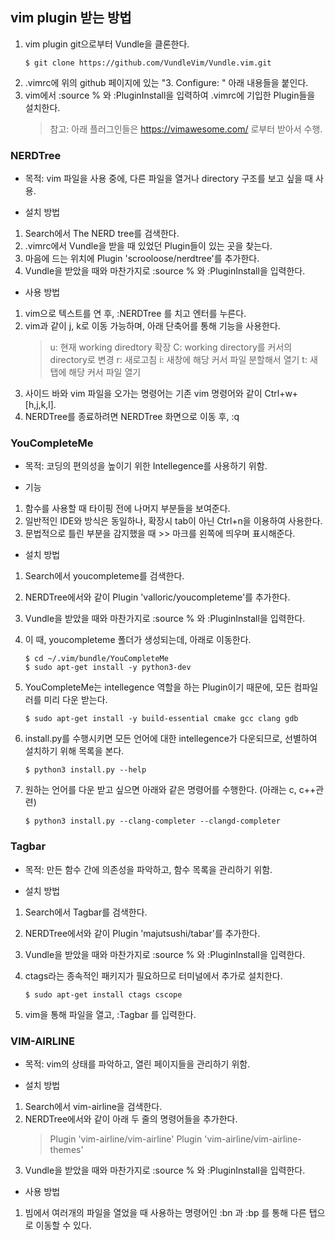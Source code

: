 ## vim plugin 받는 방법
1. vim plugin git으로부터 Vundle을 클론한다.
	```
    $ git clone https://github.com/VundleVim/Vundle.vim.git
	```
2. .vimrc에 위의 github 페이지에 있는 "3. Configure: " 아래 내용들을 붙인다.
3. vim에서 :source % 와 :PluginInstall을 입력하여 .vimrc에 기입한 Plugin들을 설치한다.  
	> 참고: 아래 플러그인들은 https://vimawesome.com/ 로부터 받아서 수행.

### NERDTree  

- 목적: vim 파일을 사용 중에, 다른 파일을 열거나 directory 구조를 보고 싶을 때 사용.

- 설치 방법  

1. Search에서 The NERD tree를 검색한다.
2. .vimrc에서 Vundle을 받을 때 있었던 Plugin들이 있는 곳을 찾는다.
3. 마음에 드는 위치에  Plugin 'scrooloose/nerdtree'를 추가한다.
4. Vundle을 받았을 때와 마찬가지로 :source % 와 :PluginInstall을 입력한다.

- 사용 방법  

1. vim으로 텍스트를 연 후, :NERDTree 를 치고 엔터를 누른다.  
2. vim과 같이 j, k로 이동 가능하며, 아래 단축어를 통해 기능을 사용한다.  
	> u: 현재 working diredtory 확장
	> C: working directory를 커서의 directory로 변경
	> r: 새로고침
	> i: 새창에 해당 커서 파일 분할해서 열기
	> t: 새탭에 해당 커서 파일 열기
3. 사이드 바와 vim 파일을 오가는 명령어는 기존 vim 명령어와 같이 Ctrl+w+[h,j,k,l].
4. NERDTree를 종료하려면 NERDTree 화면으로 이동 후,  :q

### YouCompleteMe  

- 목적: 코딩의 편의성을 높이기 위한 Intellegence를 사용하기 위함.

- 기능  

1. 함수를 사용할 때 타이핑 전에 나머지 부분들을 보여준다. 
2. 일반적인 IDE와 방식은 동일하나, 확장시 tab이 아닌 Ctrl+n을 이용하여 사용한다.
3. 문법적으로 틀린 부분을 감지했을 때 >> 마크를 왼쪽에 띄우며 표시해준다.

- 설치 방법  
 
1. Search에서 youcompleteme를 검색한다.
2. NERDTree에서와 같이 Plugin 'valloric/youcompleteme'를 추가한다.
3. Vundle을 받았을 때와 마찬가지로 :source % 와 :PluginInstall을 입력한다.
4. 이 때, youcompleteme 폴더가 생성되는데, 아래로 이동한다.
	```
	$ cd ~/.vim/bundle/YouCompleteMe  
	$ sudo apt-get install -y python3-dev  
	```
	
5. YouCompleteMe는 intellegence 역할을 하는 Plugin이기 때문에, 모든 컴파일러를 미리 다운 받는다.
	```
	$ sudo apt-get install -y build-essential cmake gcc clang gdb 
	```
6. install.py를 수행시키면 모든 언어에 대한 intellegence가 다운되므로, 선별하여 설치하기 위해 목록을 본다.
	```
	$ python3 install.py --help
	```
7. 원하는 언어를 다운 받고 싶으면 아래와 같은 명령어를 수행한다. (아래는 c, c++관련)
	```
	$ python3 install.py --clang-completer --clangd-completer  
	```


### Tagbar  

- 목적: 만든 함수 간에 의존성을 파악하고, 함수 목록을 관리하기 위함.  

- 설치 방법  

1. Search에서 Tagbar를 검색한다.
2. NERDTree에서와 같이 Plugin 'majutsushi/tabar'를 추가한다.
3. Vundle을 받았을 때와 마찬가지로 :source % 와 :PluginInstall을 입력한다.  
	
4. ctags라는 종속적인 패키지가 필요하므로 터미널에서 추가로 설치한다.
	```
	$ sudo apt-get install ctags cscope
	```
5. vim을 통해 파일을 열고, :Tagbar 를 입력한다.

###  VIM-AIRLINE

- 목적: vim의 상태를 파악하고, 열린 페이지들을 관리하기 위함.

- 설치 방법  

1. Search에서 vim-airline을 검색한다.
2. NERDTree에서와 같이 아래 두 줄의 명령어들을 추가한다.  
	> Plugin 'vim-airline/vim-airline'
	> Plugin 'vim-airline/vim-airline-themes'
3. Vundle을 받았을 때와 마찬가지로 :source % 와 :PluginInstall을 입력한다.  

- 사용 방법  

1. 빔에서 여러개의 파일을 열었을 때 사용하는 명령어인 :bn 과 :bp 를 통해 다른 탭으로 이동할 수 있다.
